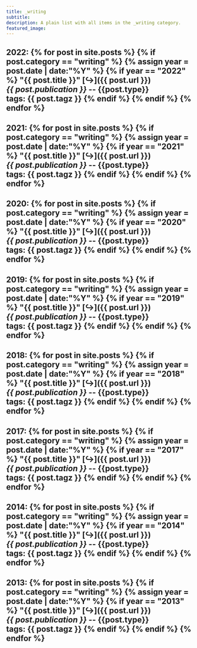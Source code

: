 ```yaml
---
title: _writing
subtitle:
description: A plain list with all items in the _writing category.
featured_image:
---
```


2022:
{% for post in site.posts %}
  {% if post.category == "writing" %}
      {% assign year = post.date | date:"%Y" %}
      {% if year == "2022" %}
**"{{ post.title }}"** [&#8618;]({{ post.url }}) <br>
_{{ post.publication }}_ -- {{post.type}} <br> tags: {{ post.tagz }}
      {% endif %}
  {% endif %}
{% endfor %}
---
2021:
{% for post in site.posts %}
  {% if post.category == "writing" %}
      {% assign year = post.date | date:"%Y" %}
      {% if year == "2021" %}
**"{{ post.title }}"** [&#8618;]({{ post.url }}) <br>
_{{ post.publication }}_ -- {{post.type}} <br> tags: {{ post.tagz }}
      {% endif %}
  {% endif %}
{% endfor %}
---
2020:
{% for post in site.posts %}
  {% if post.category == "writing" %}
      {% assign year = post.date | date:"%Y" %}
      {% if year == "2020" %}
**"{{ post.title }}"** [&#8618;]({{ post.url }}) <br>
_{{ post.publication }}_ -- {{post.type}} <br> tags: {{ post.tagz }}
      {% endif %}
  {% endif %}
{% endfor %}
---
2019:
{% for post in site.posts %}
  {% if post.category == "writing" %}
      {% assign year = post.date | date:"%Y" %}
      {% if year == "2019" %}
**"{{ post.title }}"** [&#8618;]({{ post.url }}) <br>
_{{ post.publication }}_ -- {{post.type}} <br> tags: {{ post.tagz }}
      {% endif %}
  {% endif %}
{% endfor %}
---
2018:
{% for post in site.posts %}
  {% if post.category == "writing" %}
      {% assign year = post.date | date:"%Y" %}
      {% if year == "2018" %}
**"{{ post.title }}"** [&#8618;]({{ post.url }}) <br>
_{{ post.publication }}_ -- {{post.type}} <br> tags: {{ post.tagz }}
      {% endif %}
  {% endif %}
{% endfor %}
---
2017:
{% for post in site.posts %}
  {% if post.category == "writing" %}
      {% assign year = post.date | date:"%Y" %}
      {% if year == "2017" %}
**"{{ post.title }}"** [&#8618;]({{ post.url }}) <br>
_{{ post.publication }}_ -- {{post.type}} <br> tags: {{ post.tagz }}
      {% endif %}
  {% endif %}
{% endfor %}
---
2014:
{% for post in site.posts %}
  {% if post.category == "writing" %}
      {% assign year = post.date | date:"%Y" %}
      {% if year == "2014" %}
**"{{ post.title }}"** [&#8618;]({{ post.url }}) <br>
_{{ post.publication }}_ -- {{post.type}} <br> tags: {{ post.tagz }}
      {% endif %}
  {% endif %}
{% endfor %}
---
2013:
{% for post in site.posts %}
  {% if post.category == "writing" %}
      {% assign year = post.date | date:"%Y" %}
      {% if year == "2013" %}
**"{{ post.title }}"** [&#8618;]({{ post.url }}) <br>
_{{ post.publication }}_ -- {{post.type}} <br> tags: {{ post.tagz }}
      {% endif %}
  {% endif %}
{% endfor %}
---
